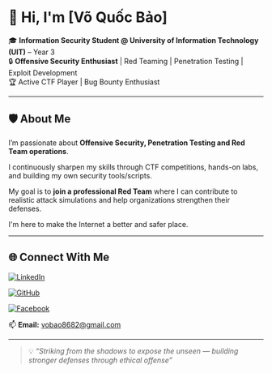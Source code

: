 # 👋 Hi, I'm [Võ Quốc Bảo]

🎓 **Information Security Student @ University of Information Technology (UIT)** – Year 3  
🔒 **Offensive Security Enthusiast** | Red Teaming | Penetration Testing | Exploit Development  
🏆 Active CTF Player | Bug Bounty Enthusiast

---

## 🛡️ About Me

I’m passionate about **Offensive Security, Penetration Testing and Red Team operations**.

I continuously sharpen my skills through CTF competitions, hands-on labs, and building my own security tools/scripts.  

My goal is to **join a professional Red Team** where I can contribute to realistic attack simulations and help organizations strengthen their defenses.

I'm here to make the Internet a better and safer place.

---

## 🌐 Connect With Me

[![LinkedIn](https://img.shields.io/badge/LinkedIn-%230077B5.svg?&style=for-the-badge&logo=linkedin&logoColor=white)](www.linkedin.com/in/h4ck3r10rd)  

[![GitHub](https://img.shields.io/badge/GitHub-%2312100E.svg?&style=for-the-badge&logo=github&logoColor=white)](https://github.com/the-shadow-warrior-of-cybersec)  

[![Facebook](https://img.shields.io/badge/Facebook-%231877F2.svg?&style=for-the-badge&logo=facebook&logoColor=white)](https://www.facebook.com/H4ck3r10rd/)  

📫 **Email:** vobao8682@gmail.com

---

> 💡 *“Striking from the shadows to expose the unseen — building stronger defenses through ethical offense”*
